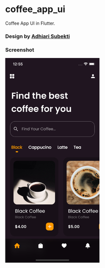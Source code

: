 # coffee_app_ui

Coffee App UI in Flutter.

### Design by <a href="https://dribbble.com/shots/15475209-Coffee-Shop-Mobile-Apps-Dark-Mode?utm_source=Clipboard_Shot&utm_campaign=Adhiari_is&utm_content=Coffee%20Shop%20Mobile%20Apps%20-%20Dark%20Mode&utm_medium=Social_Share&utm_source=Clipboard_Shot&utm_campaign=Adhiari_is&utm_content=Coffee%20Shop%20Mobile%20Apps%20-%20Dark%20Mode&utm_medium=Social_Share">Adhiari Subekti</a>

### Screenshot

<img src="screenshots/ss.png" width=300>



